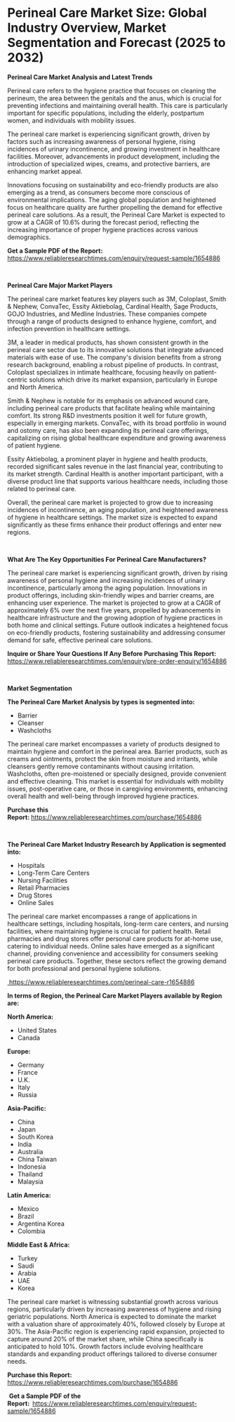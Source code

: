 <p><h1>Perineal Care Market Size: Global Industry Overview, Market Segmentation and Forecast (2025 to 2032)</h1></p><p><strong>Perineal Care Market Analysis and Latest Trends</strong></p>
<p><p>Perineal care refers to the hygiene practice that focuses on cleaning the perineum, the area between the genitals and the anus, which is crucial for preventing infections and maintaining overall health. This care is particularly important for specific populations, including the elderly, postpartum women, and individuals with mobility issues. </p><p>The perineal care market is experiencing significant growth, driven by factors such as increasing awareness of personal hygiene, rising incidences of urinary incontinence, and growing investment in healthcare facilities. Moreover, advancements in product development, including the introduction of specialized wipes, creams, and protective barriers, are enhancing market appeal. </p><p>Innovations focusing on sustainability and eco-friendly products are also emerging as a trend, as consumers become more conscious of environmental implications. The aging global population and heightened focus on healthcare quality are further propelling the demand for effective perineal care solutions. As a result, the Perineal Care Market is expected to grow at a CAGR of 10.6% during the forecast period, reflecting the increasing importance of proper hygiene practices across various demographics.</p></p>
<p><strong>Get a Sample PDF of the Report:&nbsp;</strong> <a href="https://www.reliableresearchtimes.com/enquiry/request-sample/1654886?utm_campaign=3081&utm_medium=2&utm_source=Github&utm_content=ia&utm_term=16042025&utm_id=perineal-care">https://www.reliableresearchtimes.com/enquiry/request-sample/1654886</a></p>
<p>&nbsp;</p>
<p><strong>Perineal Care Major Market Players</strong></p>
<p><p>The perineal care market features key players such as 3M, Coloplast, Smith & Nephew, ConvaTec, Essity Aktiebolag, Cardinal Health, Sage Products, GOJO Industries, and Medline Industries. These companies compete through a range of products designed to enhance hygiene, comfort, and infection prevention in healthcare settings.</p><p>3M, a leader in medical products, has shown consistent growth in the perineal care sector due to its innovative solutions that integrate advanced materials with ease of use. The company's division benefits from a strong research background, enabling a robust pipeline of products. In contrast, Coloplast specializes in intimate healthcare, focusing heavily on patient-centric solutions which drive its market expansion, particularly in Europe and North America. </p><p>Smith & Nephew is notable for its emphasis on advanced wound care, including perineal care products that facilitate healing while maintaining comfort. Its strong R&D investments position it well for future growth, especially in emerging markets. ConvaTec, with its broad portfolio in wound and ostomy care, has also been expanding its perineal care offerings, capitalizing on rising global healthcare expenditure and growing awareness of patient hygiene.</p><p>Essity Aktiebolag, a prominent player in hygiene and health products, recorded significant sales revenue in the last financial year, contributing to its market strength. Cardinal Health is another important participant, with a diverse product line that supports various healthcare needs, including those related to perineal care. </p><p>Overall, the perineal care market is projected to grow due to increasing incidences of incontinence, an aging population, and heightened awareness of hygiene in healthcare settings. The market size is expected to expand significantly as these firms enhance their product offerings and enter new regions.</p></p>
<p>&nbsp;</p>
<p><strong>What Are The Key Opportunities For Perineal Care Manufacturers?</strong></p>
<p><p>The perineal care market is experiencing significant growth, driven by rising awareness of personal hygiene and increasing incidences of urinary incontinence, particularly among the aging population. Innovations in product offerings, including skin-friendly wipes and barrier creams, are enhancing user experience. The market is projected to grow at a CAGR of approximately 6% over the next five years, propelled by advancements in healthcare infrastructure and the growing adoption of hygiene practices in both home and clinical settings. Future outlook indicates a heightened focus on eco-friendly products, fostering sustainability and addressing consumer demand for safe, effective perineal care solutions.</p></p>
<p><strong>Inquire or Share Your Questions If Any Before Purchasing This Report:</strong> <a href="https://www.reliableresearchtimes.com/enquiry/pre-order-enquiry/1654886?utm_campaign=3081&utm_medium=2&utm_source=Github&utm_content=ia&utm_term=16042025&utm_id=perineal-care">https://www.reliableresearchtimes.com/enquiry/pre-order-enquiry/1654886</a></p>
<p>&nbsp;</p>
<p><strong>Market Segmentation</strong></p>
<p><strong>The Perineal Care Market Analysis by types is segmented into:</strong></p>
<p><ul><li>Barrier</li><li>Cleanser</li><li>Washcloths</li></ul></p>
<p><p>The perineal care market encompasses a variety of products designed to maintain hygiene and comfort in the perineal area. Barrier products, such as creams and ointments, protect the skin from moisture and irritants, while cleansers gently remove contaminants without causing irritation. Washcloths, often pre-moistened or specially designed, provide convenient and effective cleaning. This market is essential for individuals with mobility issues, post-operative care, or those in caregiving environments, enhancing overall health and well-being through improved hygiene practices.</p></p>
<p><strong>Purchase this Report:&nbsp;</strong><a href="https://www.reliableresearchtimes.com/purchase/1654886?utm_campaign=3081&utm_medium=2&utm_source=Github&utm_content=ia&utm_term=16042025&utm_id=perineal-care">https://www.reliableresearchtimes.com/purchase/1654886</a></p>
<p>&nbsp;</p>
<p><strong>The Perineal Care Market Industry Research by Application is segmented into:</strong></p>
<p><ul><li>Hospitals</li><li>Long-Term Care Centers</li><li>Nursing Facilities</li><li>Retail Pharmacies</li><li>Drug Stores</li><li>Online Sales</li></ul></p>
<p><p>The perineal care market encompasses a range of applications in healthcare settings, including hospitals, long-term care centers, and nursing facilities, where maintaining hygiene is crucial for patient health. Retail pharmacies and drug stores offer personal care products for at-home use, catering to individual needs. Online sales have emerged as a significant channel, providing convenience and accessibility for consumers seeking perineal care products. Together, these sectors reflect the growing demand for both professional and personal hygiene solutions.</p></p>
<p><a href="https://www.reliableresearchtimes.com/perineal-care-r1654886?utm_campaign=3081&utm_medium=2&utm_source=Github&utm_content=ia&utm_term=16042025&utm_id=perineal-care">&nbsp;https://www.reliableresearchtimes.com/perineal-care-r1654886</a></p>
<p><strong>In terms of Region, the Perineal Care Market Players available by Region are:</strong></p>
<p>
    <p> <strong> North America: </strong>
        <ul>
            <li>United States</li>
            <li>Canada</li>
        </ul>
        </p> 
    <p> <strong> Europe: </strong>
        <ul>
            <li>Germany</li>
            <li>France</li>
            <li>U.K.</li>
            <li>Italy</li>
            <li>Russia</li>
        </ul>
        </p> 
    <p> <strong> Asia-Pacific: </strong>
        <ul>
            <li>China</li>
            <li>Japan</li>
            <li>South Korea</li>
            <li>India</li>
            <li>Australia</li>
            <li>China Taiwan</li>
            <li>Indonesia</li>
            <li>Thailand</li>
            <li>Malaysia</li>
        </ul>
        </p> 
    <p> <strong> Latin America: </strong>
        <ul>
            <li>Mexico</li>
            <li>Brazil</li>
            <li>Argentina Korea</li>
            <li>Colombia</li>
        </ul>
        </p> 
    <p> <strong> Middle East & Africa: </strong>
        <ul>
            <li>Turkey</li>
            <li>Saudi</li>
            <li>Arabia</li>
            <li>UAE</li>
            <li>Korea</li>
        </ul>
    </p>
    </p>
<p><p>The perineal care market is witnessing substantial growth across various regions, particularly driven by increasing awareness of hygiene and rising geriatric populations. North America is expected to dominate the market with a valuation share of approximately 40%, followed closely by Europe at 30%. The Asia-Pacific region is experiencing rapid expansion, projected to capture around 20% of the market share, while China specifically is anticipated to hold 10%. Growth factors include evolving healthcare standards and expanding product offerings tailored to diverse consumer needs.</p></p>
<p><strong>Purchase this Report: </strong><a href="https://www.reliableresearchtimes.com/purchase/1654886?utm_campaign=3081&utm_medium=2&utm_source=Github&utm_content=ia&utm_term=16042025&utm_id=perineal-care">https://www.reliableresearchtimes.com/purchase/1654886</a></p>
<p>&nbsp;<strong>Get a Sample PDF of the Report:&nbsp;&nbsp;</strong><a href="https://www.reliableresearchtimes.com/enquiry/request-sample/1654886?utm_campaign=3081&utm_medium=2&utm_source=Github&utm_content=ia&utm_term=16042025&utm_id=perineal-care">https://www.reliableresearchtimes.com/enquiry/request-sample/1654886</a></p>
<p><strong></strong></p>
<p><p></p><p></p><p></p></p>